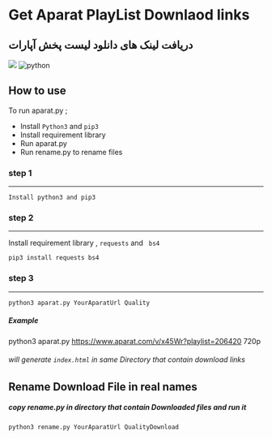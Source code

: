 # Get  Aparat PlayList Downlaod links
## دریافت لینک های دانلود لیست پخش آپارات
![](https://upload.wikimedia.org/wikipedia/commons/4/4b/Aparat_logo_%28fa%29_black_2014.png)
![python](https://fedoramagazine.org/wp-content/uploads/2015/11/Python_logo-945x400.png "python")
## How to use
To run aparat.py ;

- Install `Python3` and `pip3`
- Install requirement library
- Run aparat.py
- Run rename.py to rename files

### step 1
------------
    Install python3 and pip3

### step 2
------------
Install requirement library , `requests` and ` bs4`

    pip3 install requests bs4
    
### step 3
------------
    python3 aparat.py YourAparatUrl Quality
 
#####  Example
 python3 aparat.py https://www.aparat.com/v/x45Wr?playlist=206420 720p
######  will generate `index.html` in same Directory that contain download links

## Rename Download File in real names
##### copy rename.py in directory that contain Downloaded files and run it
    python3 rename.py YourAparatUrl QualityDownload
